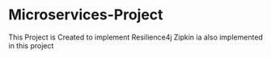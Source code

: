 # Microservices-Project

This Project is Created to implement Resilience4j 
Zipkin ia also implemented in this project
